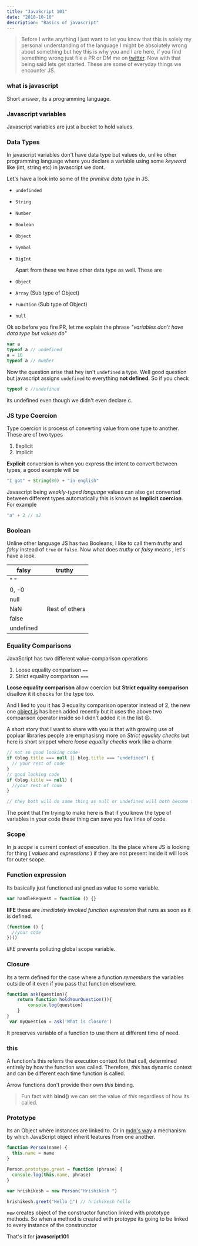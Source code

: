 ```yaml
---
title: "JavaScript 101"
date: "2018-10-10"
description: "Basics of javascript"
---
```


> Before I write anything I just want to let you know that this is solely my personal understanding of the
> language I might be absolutely wrong about something but hey this is why you and I are here, if you find something
> wrong just file a PR or DM me on [twitter](https://twitter.com/Hrishikeshrai2). Now with that being said lets get started. These are some of everyday things we encounter JS.

### what is javascript

Short answer, its a programming language.

### Javascript variables

Javascript variables are just a bucket to hold values.

### Data Types

In javascript variables don't have data type but values do, unlike other programming language where you declare
a variable using some _keyword_ like (int, string etc) in javascript we dont.

Let's have a look into some of the _primitve data type_ in JS.

- `undefinded`
- `String`
- `Number`
- `Boolean`
- `Object`
- `Symbol`
- `BigInt`

  Apart from these we have other data type as well. These are

- `Object`
- `Array` (Sub type of Object)
- `Function` (Sub type of Object)
- `null`

Ok so before you fire PR, let me explain the phrase _"variables don't have data type but values do"_

```js
var a
typeof a // undefined
a = 10
typeof a // Number
```

Now the question arise that hey isn't `undefined` a type. Well good question but javascript assigns `undefined` to everything **not defined**. So if you check

```js
typeof c //undefined
```

its undefined even though we didn't even declare c.

### JS type Coercion

Type coercion is process of converting value from one type to another. These are of two types

1. Explicit
2. Implicit

**Explicit** conversion is when you express the intent to convert between types, a good example will be

```js
"I got" + String(80) + "in english"
```

Javascript being _weakly-typed language_ values can also get converted between different types automatically this is known as **Implicit coercion**. For example

```js
"a" + 2 // a2
```

### Boolean

Unline other language JS has two Booleans, I like to call them _truthy_ and _falsy_ instead of `true` or `false`. Now what does _truthy_ or _falsy_ means , let's have a look.

| falsy     | truthy                |
| --------- | --------------------- |
| " "       |                       |
| 0, -0     |                       |
| null      |                       |
| NaN       | &nbsp; Rest of others |
| false     |                       |
| undefined |                       |

### Equality Comparisons

JavaScript has two different value-comparison operations

1. Loose equality comparison `==`
2. Strict equality comparison `===`

**Loose equality comparison** allow coercion but **Strict equality comparison** disallow it it checks for the type too.

And I lied to you it has 3 equality comparison operator instead of 2, the new one [object.is](https://developer.mozilla.org/en-US/docs/Web/JavaScript/Reference/Global_Objects/Object/is) has been added recently but it uses the above two comparison operator inside so I didn't added it in the list 😉.

A short story that I want to share with you is that with growing use of popluar libraries people are emphasisng more on _Strict equality checks_ but here is short snippet where _loose equality checks_ work like a charm

```js
// not so good looking code
if (blog.title === null || blog.title === "undefined") {
  // your rest of code
}
// good looking code
if (blog.title == null) {
  //your rest of code
}

// they both will do same thing as null or undefined will both become falsy
```

The point that I'm trying to make here is that if you know the type of variables in your code these thing can save you few lines of code.

### Scope

In js _scope_ is current context of execution. Its the place where JS is looking for thing ( _values_ and _expressions_ ) if they are not present inside it will look for outer scope.

### Function expression

Its basically just functioned asiigned as value to some variable.

```js
var handleRequest = function () {}
```

**IIFE** these are _imediately invoked function expression_ that runs as soon as it is defined.

<!-- prettier-ignore-start -->

```js
(function () {
  //your code
})()
```

<!-- prettier-ignore-end -->

_IIFE_ prevents polluting global scope variable.

### Closure

Its a term defined for the case where a function _remembers_ the variables outside of it even if you pass that function elsewhere.

```js
function ask(question){
    return function holdYourQuestion()){
        console.log(question)
    }
}
 var myQuestion = ask('What is closure')

```

It preserves variable of a function to use them at different time of need.

### this

A function's this referrs the execution context fot that call, determined entirely by how the function was called. Therefore, _this_ has dynamic context and can be different each time function is called.

Arrow functions don't provide their own _this_ binding.

> Fun fact with **bind()** we can set the value of _this_ regardless of how its called.

### Prototype

Its an Object where instances are linked to. Or in [mdn's way](https://developer.mozilla.org/en-US/docs/Learn/JavaScript/Objects/Object_prototypes) a mechanism by which JavaScript object inherit features from one another.

```js
function Person(name) {
  this.name = name
}

Person.prototype.greet = function (phrase) {
  console.log(this.name, phrase)
}

var hrishikesh = new Person("Hrishikesh ")

hrishikesh.greet("Hello 👋") // hrishikesh hello
```

`new` creates object of the constructor function linked with prototype methods. So when a method is created with protoype its going to be linked to every instance of the construnctor

That's it for **javascript101**
